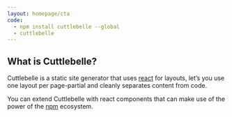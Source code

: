 ```yaml
---
layout: homepage/cta
code:
  - npm install cuttlebelle --global
  - cuttlebelle
---
```



## What is Cuttlebelle?

Cuttlebelle is a static site generator that uses [react](https://reactjs.org/) for layouts, let’s you use one layout per page-partial and cleanly separates
content from code.

You can extend Cuttlebelle with react components that can make use of the power of the [npm](https://www.npmjs.com/) ecosystem.
